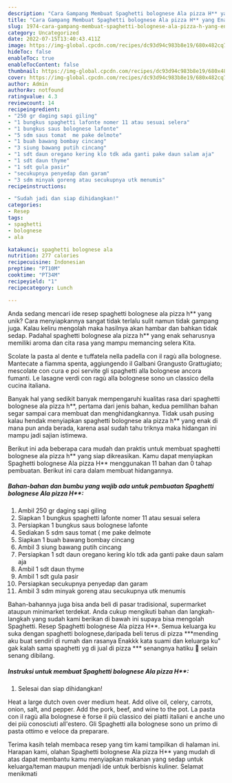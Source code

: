 ```yaml
---
description: "Cara Gampang Membuat Spaghetti bolognese Ala pizza H** yang Enak"
title: "Cara Gampang Membuat Spaghetti bolognese Ala pizza H** yang Enak"
slug: 1974-cara-gampang-membuat-spaghetti-bolognese-ala-pizza-h-yang-enak
category: Uncategorized
date: 2022-07-15T13:40:43.411Z
image: https://img-global.cpcdn.com/recipes/dc93d94c983b8e19/680x482cq70/spaghetti-bolognese-ala-pizza-h-foto-resep-utama.jpg
hideToc: false
enableToc: true
enableTocContent: false
thumbnail: https://img-global.cpcdn.com/recipes/dc93d94c983b8e19/680x482cq70/spaghetti-bolognese-ala-pizza-h-foto-resep-utama.jpg
cover: https://img-global.cpcdn.com/recipes/dc93d94c983b8e19/680x482cq70/spaghetti-bolognese-ala-pizza-h-foto-resep-utama.jpg
author: Admin
authorAv: notfound
ratingvalue: 4.3
reviewcount: 14
recipeingredient:
- "250 gr daging sapi giling"
- "1 bungkus spaghetti lafonte nomer 11 atau sesuai selera"
- "1 bungkus saus bolognese lafonte"
- "5 sdm saus tomat  me pake delmote"
- "1 buah bawang bombay cincang"
- "3 siung bawang putih cincang"
- "1 sdt daun oregano kering klo tdk ada ganti pake daun salam aja"
- "1 sdt daun thyme"
- "1 sdt gula pasir"
- "secukupnya penyedap dan garam"
- "3 sdm minyak goreng atau secukupnya utk menumis"
recipeinstructions:

- "Sudah jadi dan siap dihidangkan!"
categories:
- Resep
tags:
- spaghetti
- bolognese
- ala

katakunci: spaghetti bolognese ala 
nutrition: 277 calories
recipecuisine: Indonesian
preptime: "PT10M"
cooktime: "PT34M"
recipeyield: "1"
recipecategory: Lunch

---
```





Anda sedang mencari ide resep spaghetti bolognese ala pizza h** yang unik? Cara menyiapkannya sangat tidak terlalu sulit namun tidak gampang juga. Kalau keliru mengolah maka hasilnya akan hambar dan bahkan tidak sedap. Padahal spaghetti bolognese ala pizza h** yang enak seharusnya memiliki aroma dan cita rasa yang mampu memancing selera Kita.





Scolate la pasta al dente e tuffatela nella padella con il ragù alla bolognese. Mantecate a fiamma spenta, aggiungendo il Galbani Grangusto Grattugiato; mescolate con cura e poi servite gli spaghetti alla bolognese ancora fumanti. Le lasagne verdi con ragù alla bolognese sono un classico della cucina italiana.

Banyak hal yang sedikit banyak mempengaruhi kualitas rasa dari spaghetti bolognese ala pizza h**, pertama dari jenis bahan, kedua pemilihan bahan segar sampai cara membuat dan menghidangkannya. Tidak usah pusing kalau hendak menyiapkan spaghetti bolognese ala pizza h** yang enak di mana pun anda berada, karena asal sudah tahu triknya maka hidangan ini mampu jadi sajian istimewa.






Berikut ini ada beberapa cara mudah dan praktis untuk membuat spaghetti bolognese ala pizza h** yang siap dikreasikan. Kamu dapat menyiapkan Spaghetti bolognese Ala pizza H** menggunakan 11 bahan dan 0 tahap pembuatan. Berikut ini cara dalam membuat hidangannya.

<!--inarticleads1-->

##### Bahan-bahan dan bumbu yang wajib ada untuk pembuatan Spaghetti bolognese Ala pizza H**:

1. Ambil 250 gr daging sapi giling
1. Siapkan 1 bungkus spaghetti lafonte nomer 11 atau sesuai selera
1. Persiapkan 1 bungkus saus bolognese lafonte
1. Sediakan 5 sdm saus tomat ( me pake delmote
1. Siapkan 1 buah bawang bombay cincang
1. Ambil 3 siung bawang putih cincang
1. Persiapkan 1 sdt daun oregano kering klo tdk ada ganti pake daun salam aja
1. Ambil 1 sdt daun thyme
1. Ambil 1 sdt gula pasir
1. Persiapkan secukupnya penyedap dan garam
1. Ambil 3 sdm minyak goreng atau secukupnya utk menumis


Bahan-bahannya juga bisa anda beli di pasar tradisional, supermarket ataupun minimarket terdekat. Anda cukup mengikuti bahan dan langkah-langkah yang sudah kami berikan di bawah ini supaya bisa mengolah Spaghetti. Resep Spaghetti bolognese Ala pizza H**. Semua keluarga ku suka dengan spaghetti bolognese,daripada beli terus di pizza ***mending aku buat sendiri di rumah dan rasanya Enakkk kata suami dan keluarga ku&#34; gak kalah sama spaghetti yg di jual di pizza *** senangnya hatiku 🥰 selain senang dibilang. 

<!--inarticleads2-->

##### Instruksi untuk membuat Spaghetti bolognese Ala pizza H**:


1. Selesai dan siap dihidangkan!

Heat a large dutch oven over medium heat. Add olive oil, celery, carrots, onion, salt, and pepper. Add the pork, beef, and wine to the pot. La pasta con il ragù alla bolognese è forse il più classico dei piatti italiani e anche uno dei più conosciuti all&#39;estero. Gli Spaghetti alla bolognese sono un primo di pasta ottimo e veloce da preparare. 

Terima kasih telah membaca resep yang tim kami tampilkan di halaman ini. Harapan kami, olahan Spaghetti bolognese Ala pizza H** yang mudah di atas dapat membantu kamu menyiapkan makanan yang sedap untuk keluarga/teman maupun menjadi ide untuk berbisnis kuliner. Selamat menikmati

